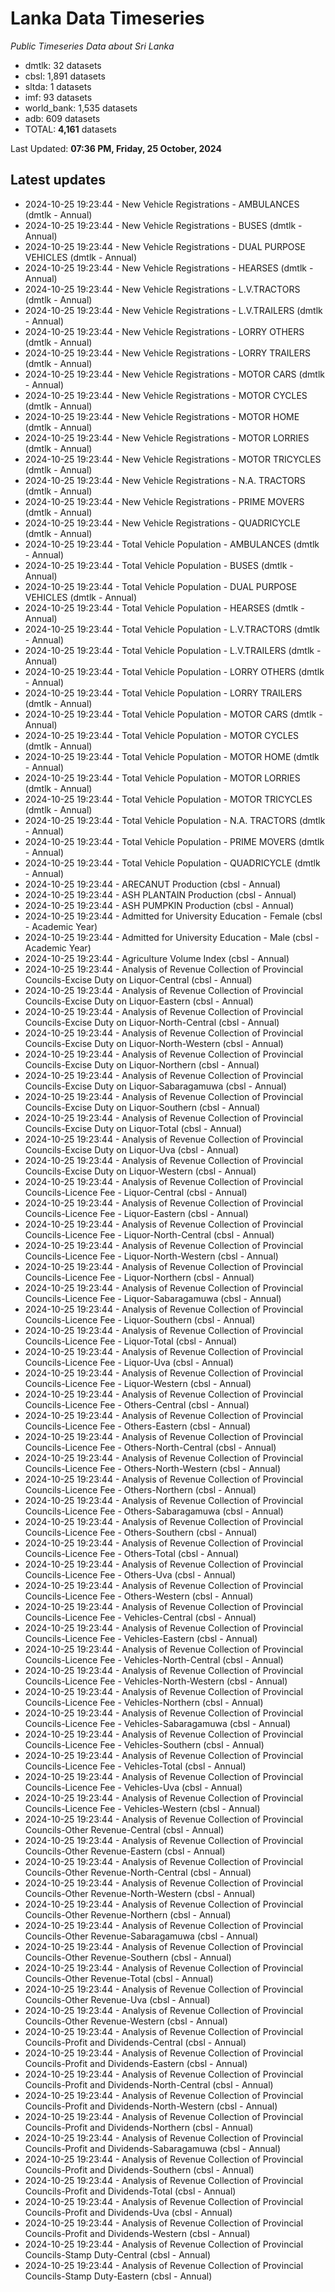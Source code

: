 # Lanka Data Timeseries
*Public Timeseries Data about Sri Lanka*

* dmtlk: 32 datasets
* cbsl: 1,891 datasets
* sltda: 1 datasets
* imf: 93 datasets
* world_bank: 1,535 datasets
* adb: 609 datasets
* TOTAL: **4,161** datasets

Last Updated: **07:36 PM, Friday, 25 October, 2024**

## Latest updates

* 2024-10-25 19:23:44 - New Vehicle Registrations - AMBULANCES (dmtlk - Annual)
* 2024-10-25 19:23:44 - New Vehicle Registrations - BUSES (dmtlk - Annual)
* 2024-10-25 19:23:44 - New Vehicle Registrations - DUAL PURPOSE VEHICLES (dmtlk - Annual)
* 2024-10-25 19:23:44 - New Vehicle Registrations - HEARSES (dmtlk - Annual)
* 2024-10-25 19:23:44 - New Vehicle Registrations - L.V.TRACTORS (dmtlk - Annual)
* 2024-10-25 19:23:44 - New Vehicle Registrations - L.V.TRAILERS (dmtlk - Annual)
* 2024-10-25 19:23:44 - New Vehicle Registrations - LORRY OTHERS (dmtlk - Annual)
* 2024-10-25 19:23:44 - New Vehicle Registrations - LORRY TRAILERS (dmtlk - Annual)
* 2024-10-25 19:23:44 - New Vehicle Registrations - MOTOR CARS (dmtlk - Annual)
* 2024-10-25 19:23:44 - New Vehicle Registrations - MOTOR CYCLES (dmtlk - Annual)
* 2024-10-25 19:23:44 - New Vehicle Registrations - MOTOR HOME (dmtlk - Annual)
* 2024-10-25 19:23:44 - New Vehicle Registrations - MOTOR LORRIES (dmtlk - Annual)
* 2024-10-25 19:23:44 - New Vehicle Registrations - MOTOR TRICYCLES (dmtlk - Annual)
* 2024-10-25 19:23:44 - New Vehicle Registrations - N.A. TRACTORS (dmtlk - Annual)
* 2024-10-25 19:23:44 - New Vehicle Registrations - PRIME MOVERS (dmtlk - Annual)
* 2024-10-25 19:23:44 - New Vehicle Registrations - QUADRICYCLE (dmtlk - Annual)
* 2024-10-25 19:23:44 - Total Vehicle Population - AMBULANCES (dmtlk - Annual)
* 2024-10-25 19:23:44 - Total Vehicle Population - BUSES (dmtlk - Annual)
* 2024-10-25 19:23:44 - Total Vehicle Population - DUAL PURPOSE VEHICLES (dmtlk - Annual)
* 2024-10-25 19:23:44 - Total Vehicle Population - HEARSES (dmtlk - Annual)
* 2024-10-25 19:23:44 - Total Vehicle Population - L.V.TRACTORS (dmtlk - Annual)
* 2024-10-25 19:23:44 - Total Vehicle Population - L.V.TRAILERS (dmtlk - Annual)
* 2024-10-25 19:23:44 - Total Vehicle Population - LORRY OTHERS (dmtlk - Annual)
* 2024-10-25 19:23:44 - Total Vehicle Population - LORRY TRAILERS (dmtlk - Annual)
* 2024-10-25 19:23:44 - Total Vehicle Population - MOTOR CARS (dmtlk - Annual)
* 2024-10-25 19:23:44 - Total Vehicle Population - MOTOR CYCLES (dmtlk - Annual)
* 2024-10-25 19:23:44 - Total Vehicle Population - MOTOR HOME (dmtlk - Annual)
* 2024-10-25 19:23:44 - Total Vehicle Population - MOTOR LORRIES (dmtlk - Annual)
* 2024-10-25 19:23:44 - Total Vehicle Population - MOTOR TRICYCLES (dmtlk - Annual)
* 2024-10-25 19:23:44 - Total Vehicle Population - N.A. TRACTORS (dmtlk - Annual)
* 2024-10-25 19:23:44 - Total Vehicle Population - PRIME MOVERS (dmtlk - Annual)
* 2024-10-25 19:23:44 - Total Vehicle Population - QUADRICYCLE (dmtlk - Annual)
* 2024-10-25 19:23:44 - ARECANUT Production (cbsl - Annual)
* 2024-10-25 19:23:44 - ASH PLANTAIN Production (cbsl - Annual)
* 2024-10-25 19:23:44 - ASH PUMPKIN Production (cbsl - Annual)
* 2024-10-25 19:23:44 - Admitted for University Education - Female (cbsl - Academic Year)
* 2024-10-25 19:23:44 - Admitted for University Education - Male (cbsl - Academic Year)
* 2024-10-25 19:23:44 - Agriculture Volume Index (cbsl - Annual)
* 2024-10-25 19:23:44 - Analysis of Revenue Collection of Provincial Councils-Excise Duty on Liquor-Central (cbsl - Annual)
* 2024-10-25 19:23:44 - Analysis of Revenue Collection of Provincial Councils-Excise Duty on Liquor-Eastern (cbsl - Annual)
* 2024-10-25 19:23:44 - Analysis of Revenue Collection of Provincial Councils-Excise Duty on Liquor-North-Central (cbsl - Annual)
* 2024-10-25 19:23:44 - Analysis of Revenue Collection of Provincial Councils-Excise Duty on Liquor-North-Western (cbsl - Annual)
* 2024-10-25 19:23:44 - Analysis of Revenue Collection of Provincial Councils-Excise Duty on Liquor-Northern (cbsl - Annual)
* 2024-10-25 19:23:44 - Analysis of Revenue Collection of Provincial Councils-Excise Duty on Liquor-Sabaragamuwa (cbsl - Annual)
* 2024-10-25 19:23:44 - Analysis of Revenue Collection of Provincial Councils-Excise Duty on Liquor-Southern (cbsl - Annual)
* 2024-10-25 19:23:44 - Analysis of Revenue Collection of Provincial Councils-Excise Duty on Liquor-Total (cbsl - Annual)
* 2024-10-25 19:23:44 - Analysis of Revenue Collection of Provincial Councils-Excise Duty on Liquor-Uva (cbsl - Annual)
* 2024-10-25 19:23:44 - Analysis of Revenue Collection of Provincial Councils-Excise Duty on Liquor-Western (cbsl - Annual)
* 2024-10-25 19:23:44 - Analysis of Revenue Collection of Provincial Councils-Licence Fee - Liquor-Central (cbsl - Annual)
* 2024-10-25 19:23:44 - Analysis of Revenue Collection of Provincial Councils-Licence Fee - Liquor-Eastern (cbsl - Annual)
* 2024-10-25 19:23:44 - Analysis of Revenue Collection of Provincial Councils-Licence Fee - Liquor-North-Central (cbsl - Annual)
* 2024-10-25 19:23:44 - Analysis of Revenue Collection of Provincial Councils-Licence Fee - Liquor-North-Western (cbsl - Annual)
* 2024-10-25 19:23:44 - Analysis of Revenue Collection of Provincial Councils-Licence Fee - Liquor-Northern (cbsl - Annual)
* 2024-10-25 19:23:44 - Analysis of Revenue Collection of Provincial Councils-Licence Fee - Liquor-Sabaragamuwa (cbsl - Annual)
* 2024-10-25 19:23:44 - Analysis of Revenue Collection of Provincial Councils-Licence Fee - Liquor-Southern (cbsl - Annual)
* 2024-10-25 19:23:44 - Analysis of Revenue Collection of Provincial Councils-Licence Fee - Liquor-Total (cbsl - Annual)
* 2024-10-25 19:23:44 - Analysis of Revenue Collection of Provincial Councils-Licence Fee - Liquor-Uva (cbsl - Annual)
* 2024-10-25 19:23:44 - Analysis of Revenue Collection of Provincial Councils-Licence Fee - Liquor-Western (cbsl - Annual)
* 2024-10-25 19:23:44 - Analysis of Revenue Collection of Provincial Councils-Licence Fee - Others-Central (cbsl - Annual)
* 2024-10-25 19:23:44 - Analysis of Revenue Collection of Provincial Councils-Licence Fee - Others-Eastern (cbsl - Annual)
* 2024-10-25 19:23:44 - Analysis of Revenue Collection of Provincial Councils-Licence Fee - Others-North-Central (cbsl - Annual)
* 2024-10-25 19:23:44 - Analysis of Revenue Collection of Provincial Councils-Licence Fee - Others-North-Western (cbsl - Annual)
* 2024-10-25 19:23:44 - Analysis of Revenue Collection of Provincial Councils-Licence Fee - Others-Northern (cbsl - Annual)
* 2024-10-25 19:23:44 - Analysis of Revenue Collection of Provincial Councils-Licence Fee - Others-Sabaragamuwa (cbsl - Annual)
* 2024-10-25 19:23:44 - Analysis of Revenue Collection of Provincial Councils-Licence Fee - Others-Southern (cbsl - Annual)
* 2024-10-25 19:23:44 - Analysis of Revenue Collection of Provincial Councils-Licence Fee - Others-Total (cbsl - Annual)
* 2024-10-25 19:23:44 - Analysis of Revenue Collection of Provincial Councils-Licence Fee - Others-Uva (cbsl - Annual)
* 2024-10-25 19:23:44 - Analysis of Revenue Collection of Provincial Councils-Licence Fee - Others-Western (cbsl - Annual)
* 2024-10-25 19:23:44 - Analysis of Revenue Collection of Provincial Councils-Licence Fee - Vehicles-Central (cbsl - Annual)
* 2024-10-25 19:23:44 - Analysis of Revenue Collection of Provincial Councils-Licence Fee - Vehicles-Eastern (cbsl - Annual)
* 2024-10-25 19:23:44 - Analysis of Revenue Collection of Provincial Councils-Licence Fee - Vehicles-North-Central (cbsl - Annual)
* 2024-10-25 19:23:44 - Analysis of Revenue Collection of Provincial Councils-Licence Fee - Vehicles-North-Western (cbsl - Annual)
* 2024-10-25 19:23:44 - Analysis of Revenue Collection of Provincial Councils-Licence Fee - Vehicles-Northern (cbsl - Annual)
* 2024-10-25 19:23:44 - Analysis of Revenue Collection of Provincial Councils-Licence Fee - Vehicles-Sabaragamuwa (cbsl - Annual)
* 2024-10-25 19:23:44 - Analysis of Revenue Collection of Provincial Councils-Licence Fee - Vehicles-Southern (cbsl - Annual)
* 2024-10-25 19:23:44 - Analysis of Revenue Collection of Provincial Councils-Licence Fee - Vehicles-Total (cbsl - Annual)
* 2024-10-25 19:23:44 - Analysis of Revenue Collection of Provincial Councils-Licence Fee - Vehicles-Uva (cbsl - Annual)
* 2024-10-25 19:23:44 - Analysis of Revenue Collection of Provincial Councils-Licence Fee - Vehicles-Western (cbsl - Annual)
* 2024-10-25 19:23:44 - Analysis of Revenue Collection of Provincial Councils-Other Revenue-Central (cbsl - Annual)
* 2024-10-25 19:23:44 - Analysis of Revenue Collection of Provincial Councils-Other Revenue-Eastern (cbsl - Annual)
* 2024-10-25 19:23:44 - Analysis of Revenue Collection of Provincial Councils-Other Revenue-North-Central (cbsl - Annual)
* 2024-10-25 19:23:44 - Analysis of Revenue Collection of Provincial Councils-Other Revenue-North-Western (cbsl - Annual)
* 2024-10-25 19:23:44 - Analysis of Revenue Collection of Provincial Councils-Other Revenue-Northern (cbsl - Annual)
* 2024-10-25 19:23:44 - Analysis of Revenue Collection of Provincial Councils-Other Revenue-Sabaragamuwa (cbsl - Annual)
* 2024-10-25 19:23:44 - Analysis of Revenue Collection of Provincial Councils-Other Revenue-Southern (cbsl - Annual)
* 2024-10-25 19:23:44 - Analysis of Revenue Collection of Provincial Councils-Other Revenue-Total (cbsl - Annual)
* 2024-10-25 19:23:44 - Analysis of Revenue Collection of Provincial Councils-Other Revenue-Uva (cbsl - Annual)
* 2024-10-25 19:23:44 - Analysis of Revenue Collection of Provincial Councils-Other Revenue-Western (cbsl - Annual)
* 2024-10-25 19:23:44 - Analysis of Revenue Collection of Provincial Councils-Profit and Dividends-Central (cbsl - Annual)
* 2024-10-25 19:23:44 - Analysis of Revenue Collection of Provincial Councils-Profit and Dividends-Eastern (cbsl - Annual)
* 2024-10-25 19:23:44 - Analysis of Revenue Collection of Provincial Councils-Profit and Dividends-North-Central (cbsl - Annual)
* 2024-10-25 19:23:44 - Analysis of Revenue Collection of Provincial Councils-Profit and Dividends-North-Western (cbsl - Annual)
* 2024-10-25 19:23:44 - Analysis of Revenue Collection of Provincial Councils-Profit and Dividends-Northern (cbsl - Annual)
* 2024-10-25 19:23:44 - Analysis of Revenue Collection of Provincial Councils-Profit and Dividends-Sabaragamuwa (cbsl - Annual)
* 2024-10-25 19:23:44 - Analysis of Revenue Collection of Provincial Councils-Profit and Dividends-Southern (cbsl - Annual)
* 2024-10-25 19:23:44 - Analysis of Revenue Collection of Provincial Councils-Profit and Dividends-Total (cbsl - Annual)
* 2024-10-25 19:23:44 - Analysis of Revenue Collection of Provincial Councils-Profit and Dividends-Uva (cbsl - Annual)
* 2024-10-25 19:23:44 - Analysis of Revenue Collection of Provincial Councils-Profit and Dividends-Western (cbsl - Annual)
* 2024-10-25 19:23:44 - Analysis of Revenue Collection of Provincial Councils-Stamp Duty-Central (cbsl - Annual)
* 2024-10-25 19:23:44 - Analysis of Revenue Collection of Provincial Councils-Stamp Duty-Eastern (cbsl - Annual)